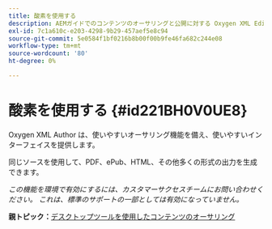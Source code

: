 ```yaml
---
title: 酸素を使用する
description: AEMガイドでのコンテンツのオーサリングと公開に対する Oxygen XML Editor のサポートについて説明します。
exl-id: 7c1a610c-e203-4298-9b29-457aef5e8c94
source-git-commit: 5e0584f1bf0216b8b00f00b9fe46fa682c244e08
workflow-type: tm+mt
source-wordcount: '80'
ht-degree: 0%

---
```


# 酸素を使用する {#id221BH0V0UE8}

Oxygen XML Author は、使いやすいオーサリング機能を備え、使いやすいインターフェイスを提供します。

同じソースを使用して、PDF、ePub、HTML、その他多くの形式の出力を生成できます。

*この機能を環境で有効にするには、カスタマーサクセスチームにお問い合わせください。 これは、標準のサポートの一部としては有効になっていません。*

**親トピック：**[&#x200B;デスクトップツールを使用したコンテンツのオーサリング](author-desktop-tools.md)
